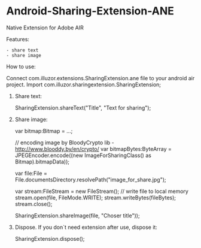 Android-Sharing-Extension-ANE
=============================
Native Extension for Adobe AIR

Features:

	- share text
	- share image
	
How to use:

Connect com.illuzor.extensions.SharingExtension.ane file to your android air project.
Import com.illuzor.sharingextension.SharingExtension;

1) Share text:

	SharingExtension.shareText("Title", "Text for sharing");
	
2) Share image:
	
	var bitmap:Bitmap = ...;
	
	// encoding image by BloodyCrypto lib - http://www.blooddy.by/en/crypto/
	var bitmapBytes:ByteArray = JPEGEncoder.encode((new ImageForSharingClass() as Bitmap).bitmapData));
	
	var file:File = File.documentsDirectory.resolvePath("image_for_share.jpg");
	
	var stream:FileStream = new FileStream(); // write file to local memory
	stream.open(file, FileMode.WRITE);
	stream.writeBytes(fileBytes);
	stream.close();
	
	SharingExtension.shareImage(file, "Choser title"));
	
3) Dispose. If you don`t need extension after use, dispose it:

	SharingExtension.dispose();